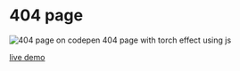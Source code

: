 # 404 page
![404 page on codepen](https://res.cloudinary.com/dgiguwrz1/image/upload/v1566298299/scrnli_8_20_2019_10-50-27_AM.png)
404 page with torch effect using js

[live demo](https://codepen.io/HIC/full/bXwvjp)
